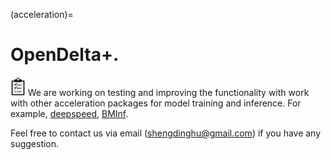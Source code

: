 
(acceleration)=
# OpenDelta+.
<img src="../imgs/todo-icon.jpeg" height="30px"> We are working on testing and improving the functionality with work with other acceleration packages for model training and inference. For example, [deepspeed](https://github.com/microsoft/DeepSpeed), [BMInf](https://github.com/OpenBMB/BMInf).

Feel free to contact us via email (shengdinghu@gmail.com) if you have any suggestion.
